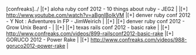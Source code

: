 [confreaks]../
|[+] aloha ruby conf 2012 - 10 things about ruby - JEG2
| |[+] http://www.youtube.com/watch?v=aBgnlBoIkVM
|[+] denver ruby conf 2012 - Y Not : Adventures in FP - JimWeirich
| |[+]
|[+] denver ruby conf 2012 - Grow Unix Beard - 
| |[+] 
|[+] texas rails conf 2012 - basic rake
| |[+] http://www.confreaks.com/videos/899-railsconf2012-basic-rake
|[+] GORUCO 2012 - Power Rake
| |[+] http://www.confreaks.com/videos/988-goruco2012-power-rake
|
